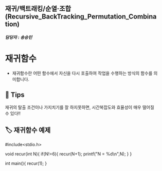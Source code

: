 ## 재귀/백트래킹/순열·조합(Recursive_BackTracking_Permutation_Combination)

##### 담당자 : 송승민

# 재귀함수


- 재귀함수란 어떤 함수에서 자신을 다시 호출하여 작업을 수행하는 방식의 함수를 의미합니다.

## 💎 Tips
재귀의 탈출 조건이나 가지치기를 잘 하지못하면, 시간복잡도와 효율성이 매우 떨어질 수 있다!!


## 🏷️ 재귀함수 예제
#include<stdio.h>

void recur(int N){
    if(N!=6){
        recur(N+1);
        printf("N = %d\n",N);
    }
}

int main(){
    recur(1);
}


```

